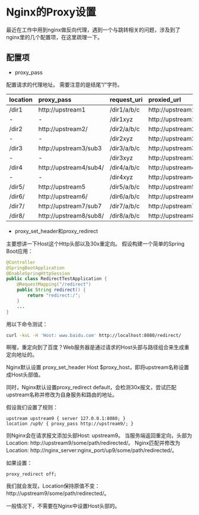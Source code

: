 # Nginx的Proxy设置

最近在工作中用到nginx做反向代理，遇到一个与跳转相关的问题，涉及到了nginx里的几个配置项，在这里疏理一下。

## 配置项

- proxy_pass

配置请求的代理地址。
需要注意的是结尾“/”字符。

| location  | proxy_pass  | request_uri | proxied_url |
| :--- | :--- | :--- | :--- |
| /dir1  | http://upstream1 | /dir1/a/b/c | http://upstream1/dir1/a/b/c |
|   -    |        -         | /dir1xyz    | http://upstream1/dir1xyz |
| /dir2  | http://upstream2/ | /dir2/a/b/c | http://upstream2//a/b/c |
|   -    |        -          | /dir2xyz    | http://upstream2/xyz |
| /dir3  | http://upstream3/sub3 | /dir3/a/b/c | http://upstream3/sub3/a/b/c |
|   -    |        -              | /dir3xyz    | http://upstream3/sub3xyz |
| /dir4  | http://upstream4/sub4/ | /dir4/a/b/c | http://upstream4/sub4//a/b/c |
|   -    |        -               | /dir4xyz    | http://upstream4/sub4/xyz |
| /dir5/ | http://upstream5  | /dir5/a/b/c | http://upstream5/dir5/a/b/c |
| /dir6/ | http://upstream6/ | /dir6/a/b/c | http://upstream6/a/b/c |
| /dir7/ | http://upstream7/sub7  | /dir7/a/b/c | http://upstream7/sub7a/b/c |
| /dir8/ | http://upstream8/sub8/ | /dir8/a/b/c | http://upstream8/sub8/a/b/c |

- proxy_set_header和proxy_redirect

主要想讲一下Host这个Http头部以及30x重定向。
假设构建一个简单的Spring Boot应用：

```java
@Controller
@SpringBootApplication
@EnableSpringHttpSession
public class RedirectTestApplication {
    @RequestMapping("/redirect")
    public String redirect() {
        return "redirect:/";
    }
    ...
}
```

用以下命令测试：

```bash
curl -kvL -H 'Host: www.baidu.com' http://localhost:8080/redirect/
```

啊喔，重定向到了百度？Web服务器是通过请求的Host头部与路径组合来生成重定向地址的。

Nginx默认设置 proxy_set_header Host $proxy_host，即将upstream名称设置成Host头部值。

同时，Nginx默认设置proxy_redirect default，会检测30x报文，尝试匹配upstream名称并修改为自身服务和路由的地址。

假设我们设置了规则：

```nginx
upstream upstream9 { server 127.0.0.1:8080; }
location /up9/ { proxy_pass http://upstream9/; }
```

则Nginx会在请求报文添加头部Host: upstream9。
当服务端返回重定向，头部为Location: http://upstream9/some/path/redirected/。
Nginx匹配并修改为 Location: http://nginx_server:nginx_port/up9/some/path/redirected/。

如果设置：
```nginx
proxy_redirect off;
```

我们就会发现，Location保持原值不变：http://upstream9/some/path/redirected/。

一般情况下，不需要在Nginx中设置Host头部的。
